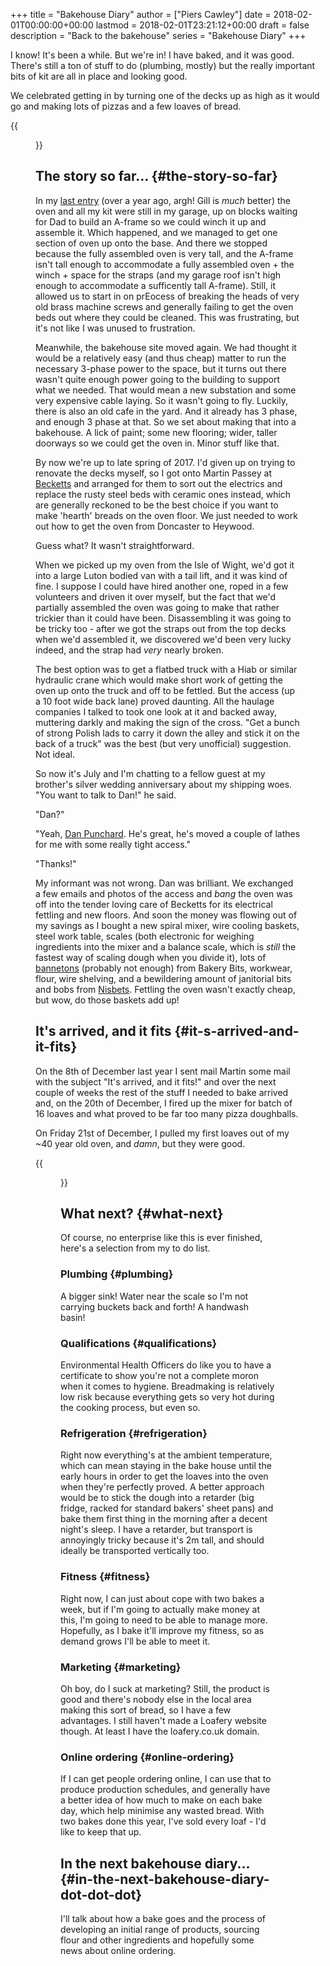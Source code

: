 +++
title = "Bakehouse Diary"
author = ["Piers Cawley"]
date = 2018-02-01T00:00:00+00:00
lastmod = 2018-02-01T23:21:12+00:00
draft = false
description = "Back to the bakehouse"
series = "Bakehouse Diary"
+++

I know! It's been a while. But we're in! I have baked, and it was
good. There's still a ton of stuff to do (plumbing, mostly) but the
really important bits of kit are all in place and looking good.

We celebrated getting in by turning one of the decks up as high as it
would go and making lots of pizzas and a few loaves of bread.

{{<figure src="/ox-hugo/margherita-pizza.jpg" caption="An early pizza" width="100%">}}

<!--more-->


## The story so far… {#the-story-so-far}

In my [last entry](/2016/11/11/taking-stock/) (over a year ago, argh! Gill is _much_ better) the
oven and all my kit were still in my garage, up on blocks waiting for
Dad to build an A-frame so we could winch it up and assemble it. Which
happened, and we managed to get one section of oven up onto the base.
And there we stopped because the fully assembled oven is very tall, and
the A-frame isn't tall enough to accommodate a fully assembled oven +
the winch + space for the straps (and my garage roof isn't high enough
to accommodate a sufficently tall A-frame). Still, it allowed us to
start in on prEocess of breaking the heads of very old brass
machine screws and generally failing to get the oven beds out where
they could be cleaned. This was frustrating, but it's not like I was
unused to frustration.

Meanwhile, the bakehouse site moved again. We had thought it would be
a relatively easy (and thus cheap) matter to run the necessary 3-phase
power to the space, but it turns out there wasn't quite enough power
going to the building to support what we needed. That would mean a new
substation and some very expensive cable laying. So it wasn't going to
fly. Luckily, there is also an old cafe in the yard. And it already has 3
phase, and enough 3 phase at that. So we set about making that into a
bakehouse. A lick of paint; some new flooring; wider, taller doorways
so we could get the oven in. Minor stuff like that.

By now we're up to late spring of 2017. I'd given up on trying to
renovate the decks myself, so I got onto Martin Passey at [Becketts](http://becketts.co.uk/) and
arranged for them to sort out the electrics and replace the rusty
steel beds with ceramic ones instead, which are generally reckoned to
be the best choice if you want to make 'hearth' breads on the oven
floor. We just needed to work out how to get the oven from Doncaster
to Heywood.

Guess what? It wasn't straightforward.

When we picked up my oven from the Isle of Wight, we'd got it into a
large Luton bodied van with a tail lift, and it was kind of fine. I
suppose I could have hired another one, roped in a few volunteers and
driven it over myself, but the fact that we'd partially assembled the
oven was going to make that rather trickier than it could have been.
Disassembling it was going to be tricky too - after we got the straps
out from the top decks when we'd assembled it, we discovered we'd been
very lucky indeed, and the strap had _very_ nearly broken.

The best option was to get a flatbed truck with a Hiab or similar
hydraulic crane which would make short work of getting the oven up
onto the truck and off to be fettled. But the access (up a 10 foot
wide back lane) proved daunting. All the haulage companies I talked to
took one look at it and backed away, muttering darkly and making the
sign of the cross. "Get a bunch of strong Polish lads to carry it down
the alley and stick it on the back of a truck" was the best (but very
unofficial) suggestion. Not ideal.

So now it's July and I'm chatting to a fellow guest at my brother's
silver wedding anniversary about my shipping woes. "You want to talk
to Dan!" he said.

"Dan?"

"Yeah, [Dan Punchard](http://www.danpunchard.co.uk/). He's great, he's moved a couple of lathes for me
with some really tight access."

"Thanks!"

My informant was not wrong. Dan was brilliant. We exchanged a few
emails and photos of the access and _bang_ the oven was off into the
tender loving care of Becketts for its electrical fettling and new
floors. And soon the money was flowing out of my savings as I bought a
new spiral mixer, wire cooling baskets, steel work table, scales (both
electronic for weighing ingredients into the mixer and a balance
scale, which is _still_ the fastest way of scaling dough when you
divide it), lots of [bannetons](https://www.bakerybits.co.uk/bakery-equipment/proving-baskets-and-cloths/wicker-baskets/heavy-duty.html) (probably not enough) from Bakery Bits,
workwear, flour, wire shelving, and a bewildering amount of janitorial
bits and bobs from [Nisbets](https://nisbets.co.uk/). Fettling the oven wasn't exactly cheap,
but wow, do those baskets add up!


## It's arrived, and it fits {#it-s-arrived-and-it-fits}

On the 8th of December last year I sent mail Martin some mail with the
subject "It's arrived, and it fits!" and over the next couple of weeks
the rest of the stuff I needed to bake arrived and, on the 20th of
December, I fired up the mixer for batch of 16 loaves and what proved
to be far too many pizza doughballs.

On Friday 21st of December, I pulled my first loaves out of my ~40
year old oven, and _damn_, but they were good.

{{<figure src="/ox-hugo/first-loaf.jpg" caption="The first loaf" width="100%">}}


## What next? {#what-next}

Of course, no enterprise like this is ever finished, here's a
selection from my to do list.


### Plumbing {#plumbing}

A bigger sink! Water near the scale so I'm not carrying buckets
back and forth! A handwash basin!


### Qualifications {#qualifications}

Environmental Health Officers do like you to have a certificate
to show you're not a complete moron when it comes to hygiene.
Breadmaking is relatively low risk because everything gets so
very hot during the cooking process, but even so.


### Refrigeration {#refrigeration}

Right now everything's at the ambient temperature, which can mean
staying in the bake house until the early hours in order to get
the loaves into the oven when they're perfectly proved. A better
approach would be to stick the dough into a retarder (big
fridge, racked for standard bakers' sheet pans) and bake them
first thing in the morning after a decent night's sleep. I have a
retarder, but transport is annoyingly tricky because it's 2m
tall, and should ideally be transported vertically too.


### Fitness {#fitness}

Right now, I can just about cope with two bakes a week, but if
I'm going to actually make money at this, I'm going to need to be
able to manage more. Hopefully, as I bake it'll improve my
fitness, so as demand grows I'll be able to meet it.


### Marketing {#marketing}

Oh boy, do I suck at marketing? Still, the product is good and
there's nobody else in the local area making this sort of bread,
so I have a few advantages. I still haven't made a Loafery
website though. At least I have the loafery.co.uk domain.


### Online ordering {#online-ordering}

If I can get people ordering online, I can use that to produce
production schedules, and generally have a better idea of how
much to make on each bake day, which help minimise any wasted
bread. With two bakes done this year, I've sold every loaf - I'd
like to keep that up.


## In the next bakehouse diary... {#in-the-next-bakehouse-diary-dot-dot-dot}

I'll talk about how a bake goes and the process of developing an
initial range of products, sourcing flour and other ingredients
and hopefully some news about online ordering.
